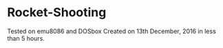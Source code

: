 # Rocket-Shooting
Tested on emu8086 and DOSbox
Created on 13th December, 2016 in less than 5 hours.
